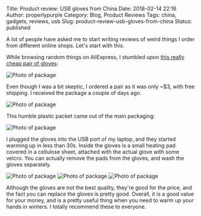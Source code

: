 Title: Product review: USB gloves from China
Date: 2018-02-14 22:16
Author: properlypurple
Category: Blog, Product Reviews
Tags: china, gadgets, reviews, usb
Slug: product-review-usb-gloves-from-china
Status: published


A lot of people have asked me to start writing reviews of weird things I order from different online shops. Let's start with this.


While browsing random things on AliExpress, I stumbled upon [this really cheap pair of gloves](https://www.aliexpress.com/item/New-5V-USB-Powered-Heating-Heated-Winter-Hand-Warmer-Gloves-Washable-Fingerless-Winter-Hand-Warmer-Gloves/32835209506.html):


![Photo of package]({photo}2018/02/DSC_0001.jpg)


Even though I was a bit skeptic, I ordered a pair as it was only \~\$3, with free shipping. I received the package a couple of days ago.


![Photo of package]({photo}2018/02/Untitled.jpg)


This humble plastic packet came out of the main packaging:


![Photo of package]({photo}2018/02/DSC_0006-e1518626129148.jpg)


I plugged the gloves into the USB port of my laptop, and they started warming up in less than 30s. Inside the gloves is a small heating pad covered in a cellulose sheet, attached with the actual glove with some velcro. You can actually remove the pads from the gloves, and wash the gloves separately.  


![Photo of package]({photo}2018/02/DSC_0007-e1518626143589.jpg)
![Photo of package]({photo}2018/02/DSC_0009-e1518626101930.jpg)
![Photo of package]({photo}2018/02/DSC_0008-e1518626113324.jpg)


Although the gloves are not the best quality, they're good for the price, and the fact you can replace the gloves is pretty good. Overall, it is a good value for your money, and is a pretty useful thing when you need to warm up your hands in winters. I totally recommend these to everyone.
